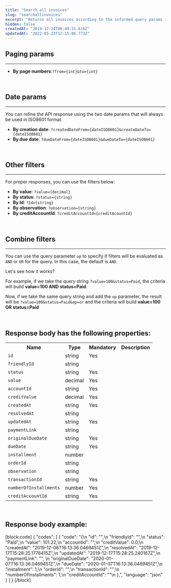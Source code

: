 ```yaml
---
title: "Search all invoices"
slug: "searchallinvoices"
excerpt: "Returns all invoices according to the informed query params in the request."
hidden: false
createdAt: "2019-12-24T00:49:31.616Z"
updatedAt: "2022-05-23T12:15:06.773Z"
---
```

## Paging params 
---
<ul>
<li><strong>By page numbers</strong>:<code>?from={int}&to={int}</code></li>
</ul>

<br>

## Date params
---

You can refine the API response using the two date params that will always be used in ISO8601 format.

<ul>
  <li><strong>By creation date</strong>: <code>?createdDateFrom={dateISO8601}&createDateTo={dateISO8601}</code></li>
  <li><strong>By due date</strong>: <code>?dueDateFrom={dateISO8601}&dueDateTo={dateISO8601}</code></li>
  </ul>

<br>

## Other filters 
---
For proper responses, you can use the filters below:

<ul>
<li><strong>By value</strong>: <code>?value={decimal}</code></li>
<li> <strong>By status</strong>: <code>?status={string}</code></li>
<li><strong>By Id</strong>: <code>?Id={string}</code></li>
<li><strong>By observation</strong>: <code>?observation={string}</code></li>
<li><strong>By creditAccountId</strong>: <code>?creditAccountId={creditAcountId}</code></li>
</ul>

<br>

## Combine filters 
---

You can use the query parameter `op` to specify if filters will be evaluated as `AND` or `OR` for the query. In this case, the default is `AND`.

Let's see how it works? 

For example, if we take the query string `?value=100&status=Paid`, the criteria will build <strong>value=100 AND status=Paid</strong>. 

Now, if we take the same query string and add the `op` parameter, the result will be `?value=100&status=Paid&op=or` and the criteria will build <strong>value=100 OR status=Paid</strong>

<br>

## Response body has the following properties:
<table>
    <tr>
        <th>Name</th>
        <th>Type</th>
        <th>Mandatory</th>
        <th>Description</th>
    </tr>
    <tr>
        <td><code>id</code></td>
        <td>string</td>
        <td>Yes</td>
        <td></td>
    </tr>
<tr>
        <td><code>friendlyId</code></td>
        <td>string</td>
        <td></td>
        <td></td>
    </tr>
 <tr>
        <td><code>status</code></td>
        <td>string</td>
        <td>Yes</td>
        <td></td>
    </tr>
 <tr>
        <td><code>value</code></td>
        <td>decimal</td>
        <td>Yes</td>
        <td></td>
    </tr>
 <tr>
        <td><code>accountId</code></td>
        <td>string</td>
        <td>Yes</td>
        <td></td>
    </tr>
    <tr>
        <td><code>creditValue</code></td>
        <td>decimal</td>
        <td>Yes</td>
        <td></td>
    </tr>
 <tr>
        <td><code>createdAt</code></td>
        <td>string</td>
        <td>Yes</td>
        <td></td>
    </tr>
 <tr>
        <td><code>resolvedAt</code></td>
        <td>string</td>
        <td></td>
        <td></td>
    </tr>
 <tr>
        <td><code>updatedAt</code></td>
        <td>string</td>
        <td>Yes</td>
        <td></td>
    </tr>
 <tr>
        <td><code>paymentLink</code></td>
        <td>string</td>
        <td></td>
        <td></td>
    </tr>
 <td><code>originalDueDate</code></td>
        <td>string</td>
        <td>Yes</td>
        <td></td>
    </tr>
    <tr>
        <td><code>dueDate</code></td>
        <td>string</td>
        <td>Yes</td>
        <td></td>
    </tr>
 <tr>
        <td><code>installment</code></td>
        <td>number</td>
        <td></td>
        <td></td>
    </tr>
 <tr>
        <td><code>orderId</code></td>
        <td>string</td>
        <td></td>
        <td></td>
    </tr>
 <tr>
        <td><code>observation</code></td>
        <td>string</td>
        <td></td>
        <td></td>
    </tr>
 <tr>
        <td><code>transactionId</code></td>
        <td>string</td>
        <td>Yes</td>
        <td></td>
    </tr>
<td><code>numberOfInstallments</code></td>
        <td>number</td>
        <td>Yes</td>
        <td></td>
    </tr>
    <tr>
        <td><code>creditAccountId</code></td>
        <td>string</td>
        <td>Yes</td>
        <td></td>
  </tr>
</table>

<br>

## Response body example:
[block:code]
{
  "codes": [
    {
      "code": "{\n            \"id\": \"\",\n            \"friendlyId\": \"\",\n            \"status\": \"Paid\",\n            \"value\": 101.22,\n            \"accountId\": \"\",\n            \"creditValue\": 0.0,\n            \"createdAt\": \"2019-12-08T16:13:36.0469451Z\",\n            \"resolvedAt\": \"2019-12-17T15:28:25.1776415Z\",\n            \"updatedAt\": \"2019-12-17T15:28:25.240167Z\",\n            \"paymentLink\": \"\",  \n            \"originalDueDate\": \"2020-01-07T16:13:36.0469451Z\",\n            \"dueDate\": \"2020-01-07T16:13:36.0469451Z\",\n            \"installment\": 1,\n            \"orderId\": \"\",\n            \"transactionId\": \"\",\n            \"numberOfInstallments\": 1,\n            \"creditAccountId\": \"\"\n        },",
      "language": "json"
    }
  ]
}
[/block]